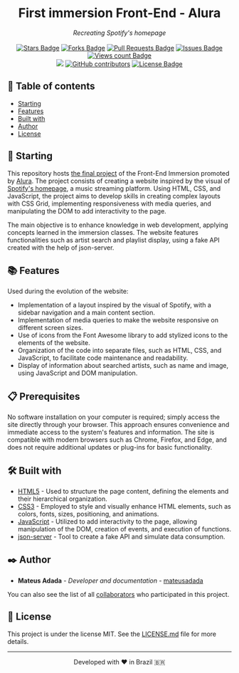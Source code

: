 <h1 align="center">First immersion Front-End - Alura</h1>
<div align="center"><i>Recreating Spotify's homepage</i><br><br>
<a href="https://github.com/mateusadada/imersao-front-end-alura/stargazers"><img src="https://img.shields.io/github/stars/mateusadada/imersao-front-end-alura" alt="Stars Badge"/></a>
<a href="https://github.com/mateusadada/imersao-front-end-alura/network/members"><img src="https://img.shields.io/github/forks/mateusadada/imersao-front-end-alura" alt="Forks Badge"/></a>
<a href="https://github.com/mateusadada/imersao-front-end-alura/pulls"><img src="https://img.shields.io/github/issues-pr/mateusadada/imersao-front-end-alura" alt="Pull Requests Badge"/></a>
<a href="https://github.com/mateusadada/imersao-front-end-alura/issues"><img src="https://img.shields.io/github/issues/mateusadada/imersao-front-end-alura" alt="Issues Badge"/></a>
<a href="https://github.com/mateusadada/imersao-front-end-alura"><img src="https://komarev.com/ghpvc/?username=imersao-front-end-alura&color=447ff7&label=views" alt="Views count Badge"/></a>
<br><a href="https://primeira-imersao-front-end-alura.vercel.app/" target="blank"><img src="https://img.shields.io/website?url=https%3A%2F%2Fprimeira-imersao-front-end-alura.vercel.app" /></a>
<a href="https://github.com/mateusadada/imersao-front-end-alura/graphs/contributors"><img alt="GitHub contributors" src="https://img.shields.io/github/contributors/mateusadada/imersao-front-end-alura?color=2b9348"></a>
<a href="https://github.com/mateusadada/imersao-front-end-alura/blob/main/LICENSE"><img src="https://img.shields.io/github/license/mateusadada/imersao-front-end-alura?color=2b9348" alt="License Badge"/></a>
</div>

## 📜 Table of contents

- [Starting](#-starting)
- [Features](#-features)
- [Built with](#️-built-with)
- [Author](#️-author)
- [License](#-license)

## 🚀 Starting

This repository hosts [the final project](https://mateusadada.github.io/imersao-front-end-alura/) of the Front-End Immersion promoted by [Alura](https://www.alura.com.br/). The project consists of creating a website inspired by the visual of [Spotify's homepage](https://open.spotify.com/), a music streaming platform. Using HTML, CSS, and JavaScript, the project aims to develop skills in creating complex layouts with CSS Grid, implementing responsiveness with media queries, and manipulating the DOM to add interactivity to the page.

The main objective is to enhance knowledge in web development, applying concepts learned in the immersion classes. The website features functionalities such as artist search and playlist display, using a fake API created with the help of json-server.

## 📚 Features

Used during the evolution of the website:

- Implementation of a layout inspired by the visual of Spotify, with a sidebar navigation and a main content section.
- Implementation of media queries to make the website responsive on different screen sizes.
- Use of icons from the Font Awesome library to add stylized icons to the elements of the website.
- Organization of the code into separate files, such as HTML, CSS, and JavaScript, to facilitate code maintenance and readability.
- Display of information about searched artists, such as name and image, using JavaScript and DOM manipulation.

## 📋 Prerequisites

No software installation on your computer is required; simply access the site directly through your browser. This approach ensures convenience and immediate access to the system's features and information. The site is compatible with modern browsers such as Chrome, Firefox, and Edge, and does not require additional updates or plug-ins for basic functionality.

## 🛠️ Built with

* [HTML5](https://en.wikipedia.org/wiki/HTML5) - Used to structure the page content, defining the elements and their hierarchical organization.
* [CSS3](https://en.wikipedia.org/wiki/CSS) - Employed to style and visually enhance HTML elements, such as colors, fonts, sizes, positioning, and animations.
* [JavaScript](https://en.wikipedia.org/wiki/JavaScript) - Utilized to add interactivity to the page, allowing manipulation of the DOM, creation of events, and execution of functions.
* [json-server](https://www.npmjs.com/package/json-server) - Tool to create a fake API and simulate data consumption.

## ✒️ Author

* **Mateus Adada** - *Developer and documentation* - [mateusadada](https://github.com/mateusadada)

You can also see the list of all [collaborators](https://github.com/mateusadada/imersao-front-end-alura/graphs/contributors) who participated in this project.

## 📄 License

This project is under the license MIT. See the [LICENSE.md](https://github.com/mateusadada/imersao-front-end-alura/blob/main/LICENSE) file for more details.

<hr><p align="center">Developed with ❤️ in Brazil 🇧🇷</p>
